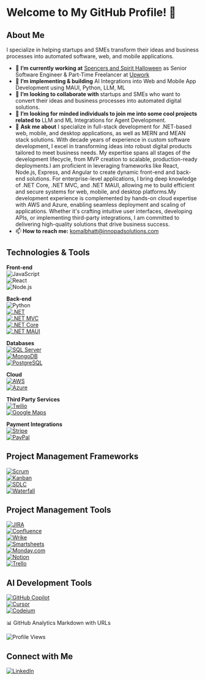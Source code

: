 # Welcome to My GitHub Profile! 👋

## About Me
I specialize in helping startups and SMEs transform their ideas and business processes into automated software, web, and mobile applications.  

- 🔭 **I’m currently working at** [Spencers and Spirit Halloween](https://www.spencersandspiritjobs.com/) as Senior Software Engineer & Part-Time Freelancer at [Upwork](https://www.upwork.com/freelancers/~01745d599451259696)
- 🌱 **I’m implementing & building** AI Integrations into Web and Mobile App Development using MAUI, Python, LLM, ML
- 👯 **I’m looking to collaborate with** startups and SMEs who want to convert their ideas and business processes into automated digital solutions.  
- 🤔 **I’m looking for minded individuals to join me into some cool projects related to** LLM and ML Integrations for Agent Development. 
- 💬 **Ask me about** I specialize in full-stack development for .NET-based web, mobile, and desktop applications, as well as MERN and MEAN stack solutions. With decade years of experience in custom software development, I excel in transforming ideas into robust digital products tailored to meet business needs. My expertise spans all stages of the development lifecycle, from MVP creation to scalable, production-ready deployments.I am proficient in leveraging frameworks like React, Node.js, Express, and Angular to create dynamic front-end and back-end solutions. For enterprise-level applications, I bring deep knowledge of .NET Core, .NET MVC, and .NET MAUI, allowing me to build efficient and secure systems for web, mobile, and desktop platforms.My development experience is complemented by hands-on cloud expertise with AWS and Azure, enabling seamless deployment and scaling of applications. Whether it's crafting intuitive user interfaces, developing APIs, or implementing third-party integrations, I am committed to delivering high-quality solutions that drive business success.
- 📫 **How to reach me:** komalbhatt@innopadsolutions.com

## Technologies & Tools  

**Front-end**  
![JavaScript](https://img.shields.io/badge/-JavaScript-F7DF1E?logo=javascript&logoColor=black)  
![React](https://img.shields.io/badge/-React-61DAFB?logo=react&logoColor=black)  
![Node.js](https://img.shields.io/badge/-Node.js-339933?logo=node.js&logoColor=white)  

**Back-end**  
![Python](https://img.shields.io/badge/-Python-3776AB?logo=python&logoColor=white)  
[![.NET](https://img.shields.io/badge/-DotNet-512BD4?logo=.net&logoColor=white)](https://dotnet.microsoft.com/)  
[![.NET MVC](https://img.shields.io/badge/-ASP.NET_MVC-512BD4?logo=.net&logoColor=white)](https://learn.microsoft.com/en-us/aspnet/mvc/overview/)  
[![.NET Core](https://img.shields.io/badge/-DotNet_Core-512BD4?logo=.net&logoColor=white)](https://learn.microsoft.com/en-us/dotnet/core/)  
[![.NET MAUI](https://img.shields.io/badge/-DotNet_MAUI-512BD4?logo=.net&logoColor=white)](https://learn.microsoft.com/en-us/dotnet/maui/)  

**Databases**  
[![SQL Server](https://img.shields.io/badge/-SQL_Server-CC2927?logo=microsoftsqlserver&logoColor=white)](https://www.microsoft.com/en-us/sql-server)  
[![MongoDB](https://img.shields.io/badge/-MongoDB-47A248?logo=mongodb&logoColor=white)](https://www.mongodb.com/)  
[![PostgreSQL](https://img.shields.io/badge/-PostgreSQL-4169E1?logo=postgresql&logoColor=white)](https://www.postgresql.org/)  

**Cloud**  
[![AWS](https://img.shields.io/badge/-AWS-232F3E?logo=amazonaws&logoColor=white)](https://aws.amazon.com/)  
[![Azure](https://img.shields.io/badge/-Azure-0078D4?logo=microsoftazure&logoColor=white)](https://azure.microsoft.com/)  

**Third Party Services**  
[![Twilio](https://img.shields.io/badge/-Twilio-F22F46?logo=twilio&logoColor=white)](https://www.twilio.com/)  
[![Google Maps](https://img.shields.io/badge/-Google_Maps-4285F4?logo=googlemaps&logoColor=white)](https://developers.google.com/maps)  

**Payment Integrations**  
[![Stripe](https://img.shields.io/badge/-Stripe-008CDD?logo=stripe&logoColor=white)](https://stripe.com/)  
[![PayPal](https://img.shields.io/badge/-PayPal-003087?logo=paypal&logoColor=white)](https://developer.paypal.com/)  

## Project Management Frameworks  
[![Scrum](https://img.shields.io/badge/-Scrum-00BFFF?logo=scrumalliance&logoColor=white)](https://www.scrum.org/)  
[![Kanban](https://img.shields.io/badge/-Kanban-008000?logo=kanban&logoColor=white)](https://kanbanize.com/kanban-resources/getting-started/what-is-kanban)  
[![SDLC](https://img.shields.io/badge/-SDLC-FF4500?logo=developerboard&logoColor=white)](https://en.wikipedia.org/wiki/Systems_development_life_cycle)  
[![Waterfall](https://img.shields.io/badge/-Waterfall-1E90FF?logo=waterfall&logoColor=white)](https://www.productplan.com/glossary/waterfall-methodology/)  

## Project Management Tools  
[![JIRA](https://img.shields.io/badge/-JIRA-0052CC?logo=jira&logoColor=white)](https://www.atlassian.com/software/jira)  
[![Confluence](https://img.shields.io/badge/-Confluence-172B4D?logo=confluence&logoColor=white)](https://www.atlassian.com/software/confluence)  
[![Wrike](https://img.shields.io/badge/-Wrike-08CC82?logo=wrike&logoColor=white)](https://www.wrike.com/)  
[![Smartsheets](https://img.shields.io/badge/-Smartsheets-0273CF?logo=smartsheet&logoColor=white)](https://www.smartsheet.com/)  
[![Monday.com](https://img.shields.io/badge/-Monday.com-FF3E00?logo=monday&logoColor=white)](https://monday.com/)  
[![Notion](https://img.shields.io/badge/-Notion-000000?logo=notion&logoColor=white)](https://www.notion.so/)  
[![Trello](https://img.shields.io/badge/-Trello-0079BF?logo=trello&logoColor=white)](https://trello.com/)  

## AI Development Tools  
[![GitHub Copilot](https://img.shields.io/badge/-GitHub%20Copilot-000000?logo=github&logoColor=white)](https://github.com/features/copilot)  
[![Cursor](https://img.shields.io/badge/-Cursor-0088CC?logo=cursor&logoColor=white)](https://www.cursor.so/)  
[![Codeium](https://img.shields.io/badge/-Codeium-FFD700?logo=codeium&logoColor=black)](https://www.codeium.com/)  

📊 GitHub Analytics Markdown with URLs  

![Profile Views](https://komarev.com/ghpvc/?username=komal-innopad&color=brightgreen)  

## Connect with Me  
[![LinkedIn](https://img.shields.io/badge/-LinkedIn-0077B5?logo=linkedin&logoColor=white)](https://www.linkedin.com/in/komal-bhatt-851a4298/)




